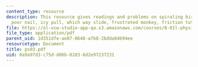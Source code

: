 ```yaml
---
content_type: resource
description: This resource gives readings and problems on spiraling bird, pity the
  poor nail, icy pull, which way slide, frustrated monkey, friction tutorial and others.
file: https://ol-ocw-studio-app-qa.s3.amazonaws.com/courses/8-01l-physics-i-classical-mechanics-fall-2005/0a9a97d3c75dd86b82836d2e97237231_ps03.pdf
file_type: application/pdf
parent_uid: 1d351dfe-ae87-8648-a7b8-2bdda84b94ee
resourcetype: Document
title: ps03.pdf
uid: 0a9a97d3-c75d-d86b-8283-6d2e97237231
---
```

